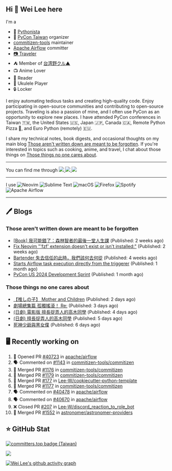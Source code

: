 ## Hi 👋 Wei Lee here

I'm a

* 🐍 [Pythonista](https://pycon-note.wei-lee.me/)
* 🐍 [PyCon Taiwan](https://tw.pycon.org/) organizer
* [commitizen-tools](https://github.com/commitizen-tools) maintainer
* [Apache Airflow](https://github.com/apache/airflow/) committer
* [📷 Traveler](https://travlog.wei-lee.me/)
* ⛺ Member of [台湾野クル▲](https://twitter.com/Taiwannokuru)
* 📺 Anime Lover
* 📖 Reader
* 🎵 Ukulele Player
* 🔒 Locker

I enjoy automating tedious tasks and creating high-quality code. Enjoy participating in open-source communities and contributing to open-source projects. Traveling is also a passion of mine, and I often use PyCon as an opportunity to explore new places. I have attended PyCon conferences in Taiwan 🇹🇼, the United States 🇺🇸, Japan 🇯🇵, Canada 🇨🇦, Remote Python Pizza 🍕, and Euro Python (remotely) 🇪🇺.

I share my technical notes, book digests, and occasional thoughts on my main blog [Those aren't written down are meant to be forgotten](https://blog.wei-lee.me/). If you're interested in topics such as cooking, anime, and travel, I chat about those things on [Those things no one cares about](https://travlog.wei-lee.me/).


---

<p align="left">
You can find me through
  <a href="https://in.linkedin.com/in/clleew" target="blank">
    <img src="https://img.shields.io/badge/LinkedIn-0077B5?style=for-the-badge&logo=linkedin&logoColor=white" />
  </a>
  <a href="https://twitter.com/clleew" target="blank">
    <img src="https://img.shields.io/badge/Twitter-1DA1F2?style=for-the-badge&logo=twitter&logoColor=white" />
  </a>
  <a href="https://github.com/Lee-W/" target="blank">
    <img src="https://img.shields.io/badge/GitHub-100000?style=for-the-badge&logo=github&logoColor=white" />
  </a>
</p>

---

I use ![Neovim](https://img.shields.io/badge/NeoVim-%2357A143.svg?&style=for-the-badge&logo=neovim&logoColor=white) ![Sublime Text](https://img.shields.io/badge/sublime_text-%23575757.svg?style=for-the-badge&logo=sublime-text&logoColor=important) ![macOS](https://img.shields.io/badge/mac%20os-000000?style=for-the-badge&logo=macos&logoColor=F0F0F0) ![Firefox](https://img.shields.io/badge/Firefox-FF7139?style=for-the-badge&logo=Firefox-Browser&logoColor=white) ![Spotify](https://img.shields.io/badge/Spotify-1ED760?style=for-the-badge&logo=spotify&logoColor=white) ![Apache Airflow](https://img.shields.io/badge/Apache%20Airflow-017CEE?style=for-the-badge&logo=Apache%20Airflow&logoColor=white)

---


## 🖊️ Blogs

### Those aren't written down are meant to be forgotten

* [[Book] 我可能錯了：森林智者的最後一堂人生課](https://blog.wei-lee.me/posts/book/2024/06/I-May-Be-Wrong) (Published: 2 weeks ago)
* [Fix Neovim &#34;&#39;fzf&#39; extension doesn&#39;t exist or isn&#39;t installed:&#34;](https://blog.wei-lee.me/posts/tech/2024/06/neo-vim-fzf-not-loaded) (Published: 2 weeks ago)
* [Bartender 失去信任的此時，我們該何去何從](https://blog.wei-lee.me/posts/tech/2024/06/where-should-we-go-if-bartender-is-no-longer-considered-safe) (Published: 4 weeks ago)
* [Starts Airflow task execution directly from the triggerer](https://blog.wei-lee.me/posts/tech/2024/06/starts-execution-directly-from-triggerer-without-going-to-worker) (Published: 1 month ago)
* [PyCon US 2024 Development Sprint](https://blog.wei-lee.me/posts/tech/2024/05/pycon-us-2024-development-sprint) (Published: 1 month ago)

### Those things no one cares about
 
 * [【推しの子】 Mother and Children](https://travlog.wei-lee.me/posts/review/2024/07/oshi-no-ko-mother-and-children) (Published: 2 days ago)
 * [劇場總集篇 孤獨搖滾！ Re:](https://travlog.wei-lee.me/posts/review/2024/07/bocchi-the-rock-movie-1) (Published: 3 days ago)
 * [(日劇) 電影版 擅長捉弄人的高木同學](https://travlog.wei-lee.me/posts/review/2024/07/drama-movie-teasing-master-takagi-san) (Published: 4 days ago)
 * [(日劇) 擅長捉弄人的高木同學](https://travlog.wei-lee.me/posts/review/2024/07/drama-teasing-master-takagi-san) (Published: 5 days ago)
 * [死神少爺與黑女僕](https://travlog.wei-lee.me/posts/review/2024/07/the-death-boy-and-the-black-maid) (Published: 6 days ago)

## 🖥️ Recently working on

1. 💪 Opened PR [#40723](https://github.com/apache/airflow/pull/40723) in [apache/airflow](https://github.com/apache/airflow)
2. 🗣 Commented on [#1143](https://github.com/commitizen-tools/commitizen/pull/1143#issuecomment-2221875901) in [commitizen-tools/commitizen](https://github.com/commitizen-tools/commitizen)
3. 🎉 Merged PR [#1176](https://github.com/commitizen-tools/commitizen/pull/1176) in [commitizen-tools/commitizen](https://github.com/commitizen-tools/commitizen)
4. 🎉 Merged PR [#1179](https://github.com/commitizen-tools/commitizen/pull/1179) in [commitizen-tools/commitizen](https://github.com/commitizen-tools/commitizen)
5. 🎉 Merged PR [#177](https://github.com/Lee-W/cookiecutter-python-template/pull/177) in [Lee-W/cookiecutter-python-template](https://github.com/Lee-W/cookiecutter-python-template)
6. 🎉 Merged PR [#1177](https://github.com/commitizen-tools/commitizen/pull/1177) in [commitizen-tools/commitizen](https://github.com/commitizen-tools/commitizen)
7. 🗣 Commented on [#40478](https://github.com/apache/airflow/pull/40478#issuecomment-2217895818) in [apache/airflow](https://github.com/apache/airflow)
8. 🗣 Commented on [#40670](https://github.com/apache/airflow/pull/40670#issuecomment-2217814025) in [apache/airflow](https://github.com/apache/airflow)
9. ❌ Closed PR [#207](https://github.com/Lee-W/discord_reaction_to_role_bot/pull/207) in [Lee-W/discord_reaction_to_role_bot](https://github.com/Lee-W/discord_reaction_to_role_bot)
10. 🎉 Merged PR [#1552](https://github.com/astronomer/astronomer-providers/pull/1552) in [astronomer/astronomer-providers](https://github.com/astronomer/astronomer-providers)


## ⭐ GitHub Stat

[![committers.top badge (Taiwan)](https://user-badge.committers.top/taiwan_public/Lee-W.svg)](https://user-badge.committers.top/taiwan_public/Lee-W)

[![](https://github-readme-stats.vercel.app/api?username=Lee-W&show_icons=true&hide_title=true&cache_seconds=86400)](https://github.com/anuraghazra/github-readme-stats)

[![Wei Lee's github activity graph](https://github-readme-activity-graph.vercel.app/graph?username=Lee-W&theme=dracula)](https://github.com/ashutosh00710/github-readme-activity-graph)
